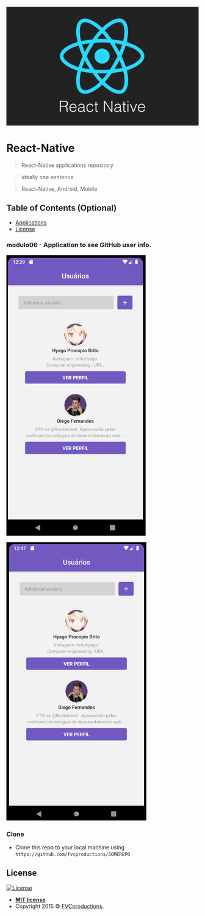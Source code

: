 <a><img src="https://github.com/iMashiro/React-Native/blob/master/MediaFiles/react-native.png"></a>

# React-Native

> React-Native applications repository

> ideally one sentence

> React-Native, Android, Mobile

## Table of Contents (Optional)

- [Applications](#applications)
- [License](#license)

### modulo06 - Application to see GitHub user info.

<a><img src="https://github.com/iMashiro/React-Native/blob/master/MediaFiles/app01.PNG"></a>

![ttystudio GIF](https://github.com/iMashiro/React-Native/blob/master/MediaFiles/app01.gif)

### Clone

- Clone this repo to your local machine using `https://github.com/fvcproductions/SOMEREPO`

## License

[![License](http://img.shields.io/:license-mit-blue.svg?style=flat-square)](http://badges.mit-license.org)

- **[MIT license](http://opensource.org/licenses/mit-license.php)**
- Copyright 2015 © <a href="http://fvcproductions.com" target="_blank">FVCproductions</a>.
